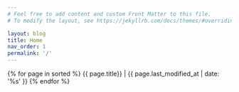 ```yaml
---
# Feel free to add content and custom Front Matter to this file.
# To modify the layout, see https://jekyllrb.com/docs/themes/#overriding-theme-defaults

layout: blog
title: Home
nav_order: 1
permalink: '/'
---
```




<p>
<!-- {% comment %} -->
{% for page in sorted %}
    {{ page.title}} | {{ page.last_modified_at | date: '%s' }}
{% endfor %}
<!-- {% endcomment %} -->
</p>